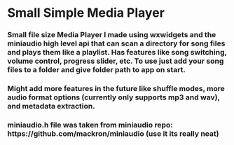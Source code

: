 <h1>Small Simple Media Player</h1>

<h3>Small file size Media Player I made using wxwidgets and the miniaudio high level api that can scan a directory for song files and plays them like a playlist. Has features like song switching, volume control, progress slider, etc. To use just add your song files to a folder and give folder path to app on start.</h3>
  
<h3>Might add more features in the future like shuffle modes, more audio format options (currently only supports mp3 and wav), and metadata extraction.</h3>
<h3>miniaudio.h file was taken from miniaudio repo: https://github.com/mackron/miniaudio (use it its really neat)</h3>
